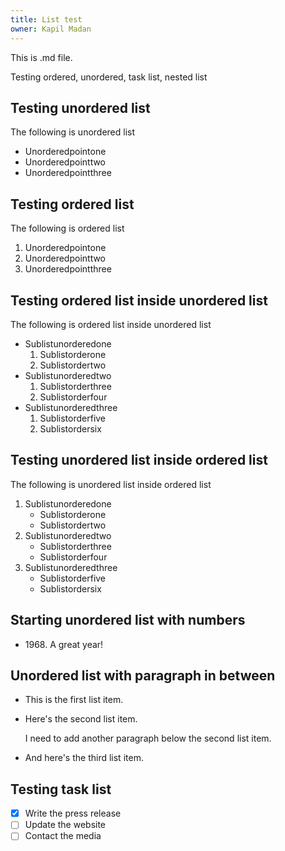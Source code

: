 ```yaml
---
title: List test
owner: Kapil Madan
---
```


This is .md file. 

Testing ordered, unordered, task list, nested list

## Testing unordered list

The following is unordered list

+ Unorderedpointone
+ Unorderedpointtwo
+ Unorderedpointthree

## Testing ordered list

The following is ordered list

1. Unorderedpointone
2. Unorderedpointtwo
3. Unorderedpointthree

## Testing ordered list inside unordered list

The following is ordered list inside unordered list
+ Sublistunorderedone
	1. Sublistorderone
	2. Sublistordertwo
+ Sublistunorderedtwo
	1. Sublistorderthree
	2. Sublistorderfour
+ Sublistunorderedthree
	1. Sublistorderfive
	2. Sublistordersix
	
## Testing unordered list inside ordered list
	
The following is unordered list inside ordered list
1. Sublistunorderedone
	+ Sublistorderone
	+ Sublistordertwo
1. Sublistunorderedtwo
	+ Sublistorderthree
	+ Sublistorderfour
1. Sublistunorderedthree
	+ Sublistorderfive
	+ Sublistordersix
	

## Starting unordered list with numbers

- 1968\. A great year!

## Unordered list with paragraph in between

* This is the first list item.
* Here's the second list item.

    I need to add another paragraph below the second list item.

* And here's the third list item.


## Testing task list 

- [x] Write the press release
- [ ] Update the website
- [ ] Contact the media